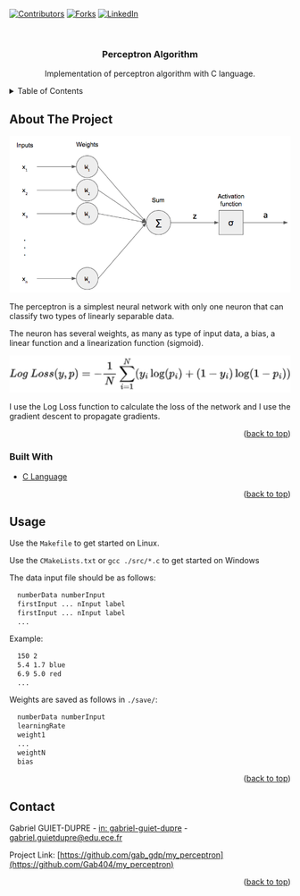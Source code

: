 <div id="top"></div>

[![Contributors][contributors-shield]][contributors-url]
[![Forks][forks-shield]][forks-url]
[![LinkedIn][linkedin-shield]][linkedin-url]



<!-- PROJECT LOGO -->
<br />
<div align="center">
  <h3 align="center">Perceptron Algorithm</h3>

  <p align="center">
    Implementation of perceptron algorithm with C language.
</div>



<!-- TABLE OF CONTENTS -->
<details>
  <summary>Table of Contents</summary>
  <ol>
    <li>
      <a href="#about-the-project">About The Project</a>
      <ul>
        <li><a href="#built-with">Built With</a></li>
      </ul>
    </li>
    <li><a href="#usage">Usage</a></li>
    <li><a href="#contact">Contact</a></li>
  </ol>
</details>



<!-- ABOUT THE PROJECT -->
## About The Project

![Product Name Screen Shot][schema-network]

The perceptron is a simplest neural network with only one neuron that can classify two types of linearly separable data.

The neuron has several weights, as many as type of input data, a bias, a linear function and a linearization function (sigmoid).

![Product Name Screen Shot][loss-function]

I use the Log Loss function to calculate the loss of the network and I use the gradient descent to propagate gradients. 


<p align="right">(<a href="#top">back to top</a>)</p>



### Built With


* [C Language](https://fr.wikipedia.org/wiki/C_(langage))

<p align="right">(<a href="#top">back to top</a>)</p>


<!-- USAGE EXAMPLES -->
## Usage

Use the `Makefile` to get started on Linux.

Use the `CMakeLists.txt` or `gcc ./src/*.c` to get started on Windows



The data input file should be as follows:

      numberData numberInput
      firstInput ... nInput label
      firstInput ... nInput label
      ...

Example:

      150 2
      5.4 1.7 blue
      6.9 5.0 red
      ...



Weights are saved as follows in `./save/`:

      numberData numberInput
      learningRate
      weight1
      ...
      weightN
      bias

<p align="right">(<a href="#top">back to top</a>)</p>


<!-- CONTACT -->
## Contact

Gabriel GUIET-DUPRE - [in: gabriel-guiet-dupre](https://linkedin.com/in/gabriel-guiet-dupre) - gabriel.guietdupre@edu.ece.fr

Project Link: [https://github.com/gab_gdp/my_perceptron](https://github.com/Gab404/my_perceptron)

<p align="right">(<a href="#top">back to top</a>)</p>



<!-- MARKDOWN LINKS & IMAGES -->
<!-- https://www.markdownguide.org/basic-syntax/#reference-style-links -->
[contributors-shield]: https://img.shields.io/github/contributors/Gab404/Best-README-Template.svg?style=for-the-badge
[contributors-url]: https://github.com/Gab404/runner/graphs/contributors
[forks-shield]: https://img.shields.io/github/forks/Gab404/Best-README-Template.svg?style=for-the-badge
[forks-url]: https://github.com/Gab404/runner/network/members
[linkedin-shield]: https://img.shields.io/badge/-LinkedIn-black.svg?style=for-the-badge&logo=linkedin&colorB=555
[linkedin-url]: https://linkedin.com/in/gabriel-guiet-dupre
[schema-network]: ./assets/schema.png
[loss-function]: ./assets/logLoss.png
